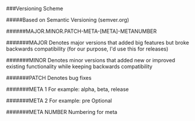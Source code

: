 ###Versioning Scheme

#####Based on Semantic Versioning (semver.org)


######MAJOR.MINOR.PATCH-META-[META]-METANUMBER


#######MAJOR
Denotes major versions that added big features but broke backwards compatibility (for our purpose, I'd use this for releases)

#######MINOR
Denotes minor versions that added new or improved existing functionality while keeping backwards compatibility

#######PATCH
Denotes bug fixes

#######META 1
For example: alpha, beta, release

#######META 2
For example: pre
Optional

#######META NUMBER
Numbering for meta